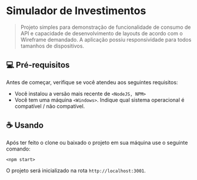 # Simulador de Investimentos

> Projeto simples para demonstração de funcionalidade de consumo de API e capacidade de desenvolvimento de layouts de acordo com o Wireframe demandado. A aplicação possiu responsividade para todos tamanhos de dispositivos.



## 💻 Pré-requisitos

Antes de começar, verifique se você atendeu aos seguintes requisitos:
* Você instalou a versão mais recente de `<NodeJS, NPM>`
* Você tem uma máquina `<Windows>`. Indique qual sistema operacional é compatível / não compatível.


## ☕ Usando

Após ter feito o clone ou baixado o projeto em sua máquina use o seguinte comando:

```
<npm start>
``` 

O projeto será inicializado na rota `http://localhost:3001`.
